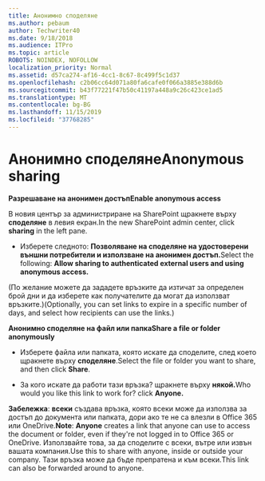 ```yaml
---
title: Анонимно споделяне
ms.author: pebaum
author: Techwriter40
ms.date: 9/18/2018
ms.audience: ITPro
ms.topic: article
ROBOTS: NOINDEX, NOFOLLOW
localization_priority: Normal
ms.assetid: d57ca274-af16-4cc1-8c67-8c499f5c1d37
ms.openlocfilehash: c2b06cc64d071a80fa6cafe0f066a3885e388d6b
ms.sourcegitcommit: b43f77221f47b50c41197a448a9c26c423ce1ad5
ms.translationtype: MT
ms.contentlocale: bg-BG
ms.lasthandoff: 11/15/2019
ms.locfileid: "37768285"
---
```

# <a name="anonymous-sharing"></a><span data-ttu-id="fb3b3-102">Анонимно споделяне</span><span class="sxs-lookup"><span data-stu-id="fb3b3-102">Anonymous sharing</span></span>

 <span data-ttu-id="fb3b3-103">**Разрешаване на анонимен достъп**</span><span class="sxs-lookup"><span data-stu-id="fb3b3-103">**Enable anonymous access**</span></span>
  
<span data-ttu-id="fb3b3-104">В новия център за администриране на SharePoint щракнете върху **споделяне** в левия екран.</span><span class="sxs-lookup"><span data-stu-id="fb3b3-104">In the new SharePoint admin center, click **sharing** in the left pane.</span></span> 
  
- <span data-ttu-id="fb3b3-105">Изберете следното: **Позволяване на споделяне на удостоверени външни потребители и използване на анонимен достъп.**</span><span class="sxs-lookup"><span data-stu-id="fb3b3-105">Select the following: **Allow sharing to authenticated external users and using anonymous access.**</span></span>
  
<span data-ttu-id="fb3b3-106">(По желание можете да зададете връзките да изтичат за определен брой дни и да изберете как получателите да могат да използват връзките.)</span><span class="sxs-lookup"><span data-stu-id="fb3b3-106">(Optionally, you can set links to expire in a specific number of days, and select how recipients can use the links.)</span></span>
    
 <span data-ttu-id="fb3b3-107">**Анонимно споделяне на файл или папка**</span><span class="sxs-lookup"><span data-stu-id="fb3b3-107">**Share a file or folder anonymously**</span></span>
  
- <span data-ttu-id="fb3b3-108">Изберете файла или папката, която искате да споделите, след което щракнете върху **споделяне**.</span><span class="sxs-lookup"><span data-stu-id="fb3b3-108">Select the file or folder you want to share, and then click **Share**.</span></span> 
    
- <span data-ttu-id="fb3b3-109">За кого искате да работи тази връзка? щракнете върху **някой.**</span><span class="sxs-lookup"><span data-stu-id="fb3b3-109">Who would you like this link to work for? click **Anyone.**</span></span>
  
 <span data-ttu-id="fb3b3-110">**Забележка**: **всеки** създава връзка, която всеки може да използва за достъп до документа или папката, дори ако те не са влезли в Office 365 или OneDrive.</span><span class="sxs-lookup"><span data-stu-id="fb3b3-110">**Note**: **Anyone** creates a link that anyone can use to access the document or folder, even if they're not logged in to Office 365 or OneDrive.</span></span> <span data-ttu-id="fb3b3-111">Използвайте това, за да споделите с всеки, вътре или извън вашата компания.</span><span class="sxs-lookup"><span data-stu-id="fb3b3-111">Use this to share with anyone, inside or outside your company.</span></span> <span data-ttu-id="fb3b3-112">Тази връзка може да бъде препратена и към всеки.</span><span class="sxs-lookup"><span data-stu-id="fb3b3-112">This link can also be forwarded around to anyone.</span></span> 
    

